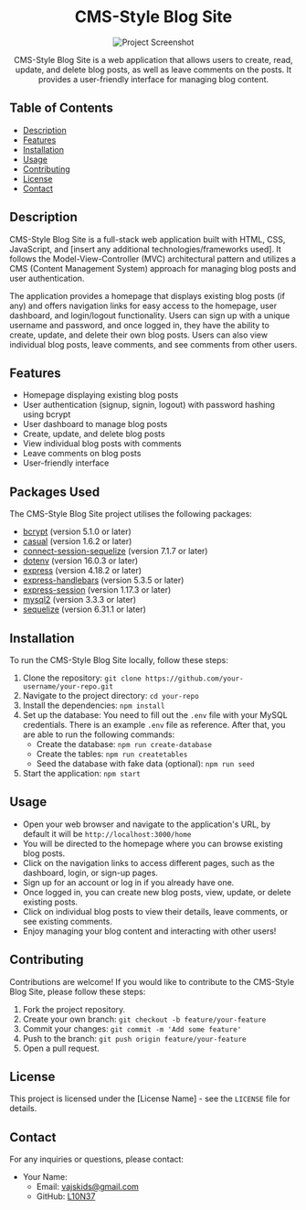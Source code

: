 <h1 align="center">CMS-Style Blog Site</h1>

<p align="center">
  <img src="https://your-image-url.com" alt="Project Screenshot">
</p>

<p align="center">
  CMS-Style Blog Site is a web application that allows users to create, read, update, and delete blog posts, as well as leave comments on the posts. It provides a user-friendly interface for managing blog content.
</p>

## Table of Contents

- [Description](#description)
- [Features](#features)
- [Installation](#installation)
- [Usage](#usage)
- [Contributing](#contributing)
- [License](#license)
- [Contact](#contact)

## Description

CMS-Style Blog Site is a full-stack web application built with HTML, CSS, JavaScript, and [insert any additional technologies/frameworks used]. It follows the Model-View-Controller (MVC) architectural pattern and utilizes a CMS (Content Management System) approach for managing blog posts and user authentication.

The application provides a homepage that displays existing blog posts (if any) and offers navigation links for easy access to the homepage, user dashboard, and login/logout functionality. Users can sign up with a unique username and password, and once logged in, they have the ability to create, update, and delete their own blog posts. Users can also view individual blog posts, leave comments, and see comments from other users.

## Features

- Homepage displaying existing blog posts
- User authentication (signup, signin, logout) with password hashing using bcrypt
- User dashboard to manage blog posts
- Create, update, and delete blog posts
- View individual blog posts with comments
- Leave comments on blog posts
- User-friendly interface

## Packages Used
<p>The CMS-Style Blog Site project utilises the following packages:</p>
<ul>
  <li><a href="https://www.npmjs.com/package/bcrypt">bcrypt</a> (version 5.1.0 or later)</li>
  <li><a href="https://www.npmjs.com/package/casual">casual</a> (version 1.6.2 or later)</li>
  <li><a href="https://www.npmjs.com/package/connect-session-sequelize">connect-session-sequelize</a> (version 7.1.7 or later)</li>
  <li><a href="https://www.npmjs.com/package/dotenv">dotenv</a> (version 16.0.3 or later)</li>
  <li><a href="https://www.npmjs.com/package/express">express</a> (version 4.18.2 or later)</li>
  <li><a href="https://www.npmjs.com/package/express-handlebars">express-handlebars</a> (version 5.3.5 or later)</li>
  <li><a href="https://www.npmjs.com/package/express-session">express-session</a> (version 1.17.3 or later)</li>
  <li><a href="https://www.npmjs.com/package/mysql2">mysql2</a> (version 3.3.3 or later)</li>
  <li><a href="https://www.npmjs.com/package/sequelize">sequelize</a> (version 6.31.1 or later)</li>
</ul>

## Installation

To run the CMS-Style Blog Site locally, follow these steps:

1. Clone the repository: `git clone https://github.com/your-username/your-repo.git`
2. Navigate to the project directory: `cd your-repo`
3. Install the dependencies: `npm install`
4. Set up the database: You need to fill out the `.env` file with your MySQL credentials. There is an example `.env` file as reference. After that, you are able to run the following commands:
   - Create the database: `npm run create-database`
   - Create the tables: `npm run createtables`
   - Seed the database with fake data (optional): `npm run seed`
5. Start the application: `npm start`


## Usage

- Open your web browser and navigate to the application's URL, by default it will be `http://localhost:3000/home`
- You will be directed to the homepage where you can browse existing blog posts.
- Click on the navigation links to access different pages, such as the dashboard, login, or sign-up pages.
- Sign up for an account or log in if you already have one.
- Once logged in, you can create new blog posts, view, update, or delete existing posts.
- Click on individual blog posts to view their details, leave comments, or see existing comments.
- Enjoy managing your blog content and interacting with other users!

## Contributing

Contributions are welcome! If you would like to contribute to the CMS-Style Blog Site, please follow these steps:

1. Fork the project repository.
2. Create your own branch: `git checkout -b feature/your-feature`
3. Commit your changes: `git commit -m 'Add some feature'`
4. Push to the branch: `git push origin feature/your-feature`
5. Open a pull request.

## License

This project is licensed under the [License Name] - see the `LICENSE` file for details.

## Contact

For any inquiries or questions, please contact:

- Your Name:
  - Email: vajskids@gmail.com
  - GitHub: [L10N37](https://github.com/L10N37)
